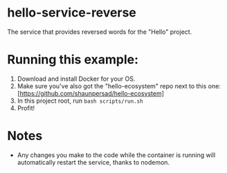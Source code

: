 # hello-service-reverse
The service that provides reversed words for the "Hello" project.

# Running this example:
1. Download and install Docker for your OS.
2. Make sure you've also got the "hello-ecosystem" repo next to this one: [https://github.com/shaunpersad/hello-ecosystem]
2. In this project root, run `bash scripts/run.sh`
3. Profit!

# Notes
- Any changes you make to the code while the container is running will automatically restart the service, thanks to nodemon.